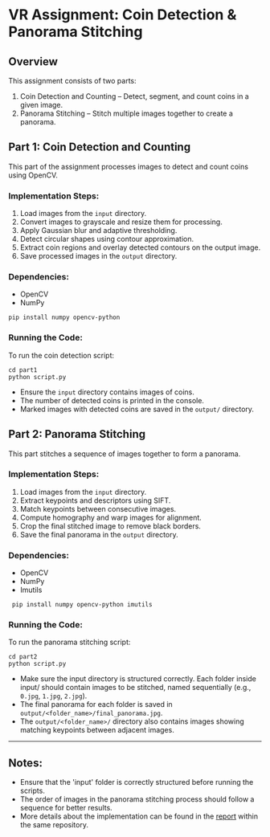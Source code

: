 # VR Assignment: Coin Detection & Panorama Stitching

## Overview

This assignment consists of two parts:

1. Coin Detection and Counting – Detect, segment, and count coins in a given image.
2. Panorama Stitching – Stitch multiple images together to create a panorama.

## Part 1: Coin Detection and Counting

This part of the assignment processes images to detect and count coins using OpenCV.

### Implementation Steps:
1. Load images from the `input` directory.
2. Convert images to grayscale and resize them for processing.
3. Apply Gaussian blur and adaptive thresholding.
4. Detect circular shapes using contour approximation.
5. Extract coin regions and overlay detected contours on the output image.
6. Save processed images in the `output` directory.

### Dependencies:
- OpenCV
- NumPy
 ```
 pip install numpy opencv-python
 ```
### Running the Code:
To run the coin detection script:
``` 
cd part1
python script.py
```

- Ensure the `input` directory contains images of coins.
- The number of detected coins is printed in the console.
- Marked images with detected coins are saved in the `output/` directory.


## Part 2: Panorama Stitching
This part stitches a sequence of images together to form a panorama.

### Implementation Steps:
1. Load images from the `input` directory.
2. Extract keypoints and descriptors using SIFT.
3. Match keypoints between consecutive images.
4. Compute homography and warp images for alignment.
5. Crop the final stitched image to remove black borders.
6. Save the final panorama in the `output` directory.

### Dependencies:
- OpenCV
- NumPy
- Imutils
```
 pip install numpy opencv-python imutils
```

### Running the Code:

To run the panorama stitching script:

```
cd part2
python script.py
```

- Make sure the input directory is structured correctly. Each folder inside input/ should contain images to be stitched, named sequentially (e.g., `0.jpg`, `1.jpg`, `2.jpg`).
- The final panorama for each folder is saved in `output/<folder_name>/final_panorama.jpg`.
- The `output/<folder_name>/` directory also contains images showing matching keypoints between adjacent images.


------
## Notes:
- Ensure that the 'input' folder is correctly structured before running the scripts.
- The order of images in the panorama stitching process should follow a sequence for better results.
- More details about the implementation can be found in the [report](./report.pdf) within the same repository.